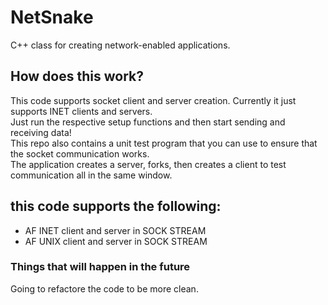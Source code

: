 # NetSnake
C++ class for creating network-enabled applications.
<h2>How does this work?</h2>
<p>
This code supports socket client and server creation. Currently it just supports INET clients and servers.<br>
Just run the respective setup functions and then start sending and receiving data!<br>
This repo also contains a unit test program that you can use to ensure that the socket communication works.<br>
The application creates a server, forks, then creates a client to test communication all in the same window.
</p>

## this code supports the following:
<ul>
<li>AF INET client and server in SOCK STREAM</li>
<li>AF UNIX client and server in SOCK STREAM</li>
</ul>

### Things that will happen in the future
Going to refactore the code to be more clean.
